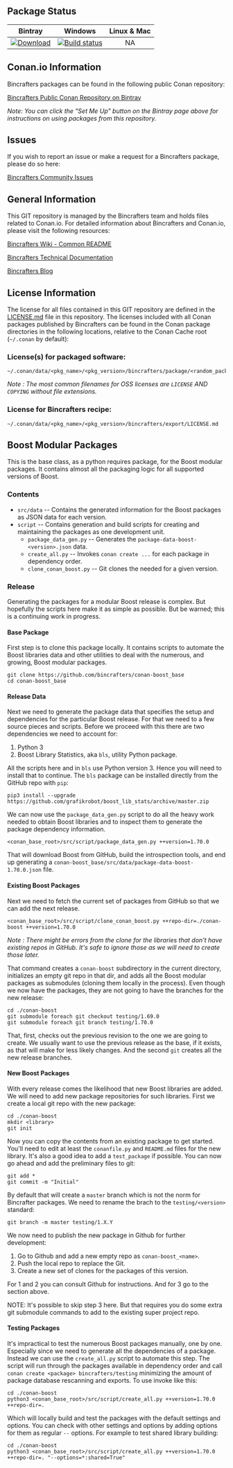 ## Package Status

| Bintray | Windows | Linux & Mac | 
|:--------:|:---------:|:-----------------:|
|[![Download](https://api.bintray.com/packages/bincrafters/public-conan/boost_base%3Abincrafters/images/download.svg)](https://bintray.com/bincrafters/public-conan/boost_base%3Abincrafters/_latestVersion)|[![Build status](https://ci.appveyor.com/api/projects/status/github/bincrafters/conan-boost_base?svg=true)](https://ci.appveyor.com/project/bincrafters/conan-boost-base)|NA|

## Conan.io Information

Bincrafters packages can be found in the following public Conan repository:

[Bincrafters Public Conan Repository on Bintray](https://bintray.com/bincrafters/public-conan)

*Note: You can click the "Set Me Up" button on the Bintray page above for
instructions on using packages from this repository.*

## Issues

If you wish to report an issue or make a request for a Bincrafters package,
please do so here:  

[Bincrafters Community Issues](https://github.com/bincrafters/community/issues)

## General Information

This GIT repository is managed by the Bincrafters team and holds files related
to Conan.io.  For detailed information about Bincrafters and Conan.io, please
visit the following resources: 

[Bincrafters Wiki - Common README](https://github.com/bincrafters/community/wiki/Common-README.md)

[Bincrafters Technical Documentation](http://bincrafters.readthedocs.io/en/latest/)

[Bincrafters Blog](https://bincrafters.github.io)

## License Information

The license for all files contained in this GIT repository are defined in the
[LICENSE.md](LICENSE.md) file in this repository.  The licenses included with
all Conan packages published by Bincrafters can be found in the Conan package
directories in the following locations, relative to the Conan Cache root
(`~/.conan` by default): 

### License(s) for packaged software: 

    ~/.conan/data/<pkg_name>/<pkg_version>/bincrafters/package/<random_package_id>/license/<LICENSE_FILES_HERE>

*Note :   The most common filenames for OSS licenses are `LICENSE` AND
`COPYING` without file extensions.*
	
### License for Bincrafters recipe: 

    ~/.conan/data/<pkg_name>/<pkg_version>/bincrafters/export/LICENSE.md 

## Boost Modular Packages

This is the base class, as a python requires package, for the Boost modular
packages. It contains almost all the packaging logic for all supported
versions of Boost.

### Contents

* `src/data` -- Contains the generated information for the Boost packages as
    JSON data for each version.
* `script` -- Contains generation and build scripts for creating and
    maintaining the packages as one development unit.
    * `package_data_gen.py` -- Generates the
        `package-data-boost-<version>.json` data.
    * `create_all.py` -- Invokes `conan create ...` for each package in
        dependency order.
    * `clone_conan_boost.py` -- Git clones the needed for a given version.

### Release

Generating the packages for a modular Boost release is complex. But hopefully
the scripts here make it as simple as possible. But be warned; this is a
continuing work in progress.

#### Base Package

First step is to clone this package locally. It contains scripts to automate
the Boost libraries data and other utilities to deal with the numerous,
and growing, Boost modular packages.

```
git clone https://github.com/bincrafters/conan-boost_base
cd conan-boost_base
```

#### Release Data

Next we need to generate the package data that specifies the setup and
dependencies for the particular Boost release. For that we need to a few
source pieces and scripts. Before we proceed with this there are two
dependencies we need to account for:

1. Python 3
2. Boost Library Statistics, aka `bls`, utility Python package.

All the scripts here and in `bls` use Python version 3. Hence you will
need to install that to continue. The `bls` package can be installed
directly from the GitHub repo with `pip`:

```
pip3 install --upgrade https://github.com/grafikrobot/boost_lib_stats/archive/master.zip
```

We can now use the `package_data_gen.py` script to do all the heavy work needed
to obtain Boost libraries and to inspect them to generate the package
dependency information.

```
<conan_base_root>/src/script/package_data_gen.py ++version=1.70.0
```

That will download Boost from GitHub, build the introspection tools, and
end up generating a `conan-boost_base/src/data/package-data-boost-1.70.0.json`
file.

#### Existing Boost Packages

Next we need to fetch the current set of packages from GitHub so that we can
add the next release.

```
<conan_base_root>/src/script/clone_conan_boost.py ++repo-dir=./conan-boost ++version=1.70.0
```
*Note : There might be errors from the clone for the libraries that don't
have existing repos in GitHub. It's safe to ignore those as we will need
to create those later.*

That command creates a `conan-boost` subdirectory in the current directory,
initializes an empty git repo in that dir, and adds all the Boost modular
packages as submodules (cloning them locally in the process). Even though we
now have the packages, they are not going to have the branches for the
new release:

```
cd ./conan-boost
git submodule foreach git checkout testing/1.69.0
git submodule foreach git branch testing/1.70.0
```

That, first, checks out the previous revision to the one we are going to
create. We usually want to use the previous release as the base, if it
exists, as that will make for less likely changes. And the second `git`
creates all the new release branches.

#### New Boost Packages

With every release comes the likelihood that new Boost libraries are added.
We will need to add new package repositories for such libraries. First we
create a local git repo with the new package:

```
cd ./conan-boost
mkdir <library>
git init
```

Now you can copy the contents from an existing package to get started.
You'll need to edit at least the `conanfile.py` and `README.md` files
for the new library. It's also a good idea to add a `test_package` if
possible. You can now go ahead and add the preliminary files to git:

```
git add *
git commit -m "Initial"
```

By default that will create a `master` branch which is not the norm for
Bincrafter packages. We need to rename the brach to the `testing/<version>`
standard:

```
git branch -m master testing/1.X.Y
```

We now need to publish the new package in Github for further development:

1. Go to Github and add a new empty repo as `conan-boost_<name>`.
2. Push the local repo to replace the Git.
3. Create a new set of clones for the packages of this version.

For 1 and 2 you can consult Github for instructions. And for 3 go to the
section above.

NOTE: It's possible to skip step 3 here. But that requires you do some
extra git submodule commands to add to the existing super project repo.

#### Testing Packages

It's impractical to test the numerous Boost packages manually, one by one.
Especially since we need to generate all the dependencies of a package.
Instead we can use the `create_all.py` script to automate this step. The script
will run through the packages available in dependency order and call
`conan create <package> bincrafters/testing` minimizing the amount of package
database rescanning and exports. To use invoke like this:

```
cd ./conan-boost
python3 <conan_base_root>/src/script/create_all.py ++version=1.70.0 ++repo-dir=.
```

Which will locally build and test the packages with the default settings and
options. You can check with other settings and options by adding options
for them as regular `--` options. For example to test shared library building:

```
cd ./conan-boost
python3 <conan_base_root>/src/script/create_all.py ++version=1.70.0 ++repo-dir=. "--options=*:shared=True"
```
